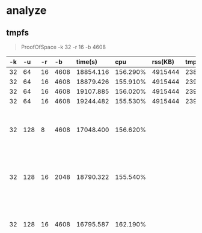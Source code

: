 
# analyze

## tmpfs

> ProofOfSpace -k 32 -r 16  -b 4608

| -k | -u  | -r | -b   | time(s)   | cpu      | rss(KB) | tmp(G) | plot(G) | mark                       |
|:---|:----|:---|:-----|:----------|:---------|:--------|:-------|:--------|:---------------------------|
| 32 | 64  | 16 | 4608 | 18854.116 | 156.290% | 4915444 | 238    | 101.326 |                            |
| 32 | 64  | 16 | 4608 | 18879.426 | 155.910% | 4915444 | 239    | 101.326 |                            |
| 32 | 64  | 16 | 4608 | 19107.885 | 156.020% | 4915444 | 239    | 101.326 |                            |
| 32 | 64  | 16 | 4608 | 19244.482 | 155.530% | 4915444 | 239    | 101.326 |                            |
| 32 | 128 | 8  | 4608 | 17048.400 | 156.620% |         |        | 101.326 | tmp and plot file use nvme |
| 32 | 128 | 16 | 2048 | 18790.322 | 155.540% |         |        | 101.326 | tmp and plot file use nvme |
| 32 | 128 | 16 | 4608 | 16795.587 | 162.190% |         |        | 101.326 | tmp and plot file use nvme |
| 32 | 128 | 8  | 4608 | 17215.042 | 156.320% |         |        | 101.326 | tmp and plot file use nvme |
| 32 | 128 | 8  | 4608 | 17418.816 | 155.690% |         |        | 101.326 | tmp and plot file use nvme |
| 32 | 128 | 16 | 2048 | 18648.875 | 156.710% |         |        | 101.326 | tmp and plot file use nvme |
| 32 | 128 | 16 | 4608 | 16364.786 | 164.030% |         |        | 101.326 | tmp and plot file use nvme |
| 32 | 32  | 16 | 4096 | 25923.742 | 140.310% |         |        | 101.326 | tmp and plot file use nvme |
| 32 | 128 | 16 | 2048 | 18315.808 | 157.270% |         |        | 101.326 | plot file use nvme         |
| 32 | 128 | 16 | 4608 | 16372.968 | 163.840% |         |        | 101.326 | plot file use nvme         |
| 32 | 128 | 8  | 4608 | 17299.656 | 155.680% |         |        | 101.326 | plot file use tmpfs        |
| 32 | 128 | 16 | 2048 | 18709.402 | 155.330% |         |        | 101.326 | plot file use tmpfs        |
| 32 | 128 | 16 | 4608 | 16820.007 | 161.890% |         |        | 101.326 | plot file use tmpfs        |
| 32 | 128 | 16 | 4608 | 15950.426 |          |         |        | 101.326 |                            |
| 32 | 128 | 16 | 4608 | 16365.891 | 164.220% |         |        | 101.326 | tmp file use nvme          |
| 32 | 128 | 4  | 5120 |           |          |         |        | 101.326 |                            |
| 32 | 64  | 16 | 5120 | 18610.981 | 157.400% | NA      | NA     | 101.326 |                            |
| 32 | 32  | 16 | 4608 |           |          |         |        |         |                            |
| 32 | 32  | 16 | 8192 |           |          |         |        |         |                            |
| 32 | 32  | 4  | 8192 |           |          |         |        |         |                            |
| 32 | 64  | 16 | 4608 |           |          |         |        |         |                            |
| 32 | 64  | 16 | 8192 |           |          |         |        |         |                            |
| 32 | 64  | 4  | 8192 |           |          |         |        |         |                            |

--------------------

## nvme

> ProofOfSpace -k 32 -r 16  -b 5120
 
| -k | -u | -r | -b   | time(s)   | cpu      | rss(KB) | tmp | plot(G) | mark |
|:---|:---|:---|:-----|:----------|:---------|:--------|:----|:--------|:-----|
| 32 | 64 | 16 | 4608 | 38090.032 | 111.530% | 4914916 | 258 | 101.326 |      |
| 32 | 64 | 16 | 4608 | 38205.159 | 111.150% | 4914916 | 258 | 101.326 |      |
| 32 | 64 | 16 | 4608 | 38243.363 | 111.160% | 4914916 | 258 | 101.326 |      |
| 32 | 64 | 16 | 4608 | 38315.089 | 110.910% | 4914916 | 256 | 101.326 |      |
| 32 | 64 | 16 | 4608 | 38315.182 | 110.970% | 4914916 | 258 | 101.326 |      |
| 32 | 64 | 16 | 4608 | 38315.245 | 110.760% | 4914916 | 258 | 101.326 |      |
| 32 | 32 | 4  | 6192 |           |          |         |     |         |      |
| 32 | 32 | 4  | 6192 |           |          |         |     |         |      |
| 32 | 32 | 16 | 6192 |           |          |         |     |         |      |
| 32 | 32 | 16 | 6192 |           |          |         |     |         |      |

---------------

## pc
 
| -k | -r | -b   | time(s)                     | cpu | rss(KB) | tmp | plot(G) | mark               |
|:---|:---|:-----|:----------------------------|:----|:--------|:----|:--------|:-------------------|
| 25 | 4  | 4608 | 89/91/92                    |     |         |     |         |                    |
| 25 | 16 | 64   | 92                          |     |         |     |         |                    |
| 25 | 16 | 128  | 82                          |     |         |     |         |                    |
| 25 | 16 | 256  | 82                          |     |         |     |         |                    |
| 25 | 16 | 4608 | 85/83/ 84                   |     |         |     |         | bucket=16(default) |
| 25 | 16 | 4608 | 82.675/83.189/83.846/82.148 |     |         |     |         | bucket=32          |
| 25 | 2  | 256  | 102                         |     |         |     |         |                    |
| 25 | 2  | 4608 | 102                         |     |         |     |         |                    |
| 27 | 2  | 4608 | 430                         |     |         |     |         |                    |
| 27 | 2  | 512  | 523                         |     |         |     |         |                    |
| 27 | 2  | 1024 | 420                         |     |         |     |         |                    |
| 27 | 2  | 2048 | 422                         |     |         |     |         |                    |
| 27 | 4  | 4608 |                             |     |         |     |         | bucket=16(default) |
| 27 | 4  | 4608 | 476.590/                    |     |         |     |         | bucket=32          |
| 27 | 16 | 2048 | 370                         |     |         |     |         |                    |
| 28 | 16 | 2048 | 748/764/756                 |     |         |     |         |                    |
| 28 | 16 | 4096 | 784/743/764                 |     |         |     |         |                    |


## 总结
1. P 图的临时文件和最终的 Plot 文件最好不要跨目录
   ```
    Final File size: 0.033 GiB
    Total time = 23.475 seconds. CPU (131.090%) Sat May  8 12:07:44 2021
    Copied final file from "./plot.dat.2.tmp" to "./plot.r/plot.dat.2.tmp"
    Copy time = 0.018 seconds. CPU (100.250%) Sat May  8 12:07:44 2021
    Removed temp2 file "./plot.dat.2.tmp"? 1
    Renamed final file from "./plot.r/plot.dat.2.tmp" to "./plot.r/plot.dat"
   ```
2. 相对比较好的参数（-r 16 -b 128 -b 3096）默认内存 4608 一般用不到，另外增加了 bucket 的数量，对内存的占用也会相对减少
3. chia 有讨论是否放宽对 bucket 的上线限制(默认 128)增加到 1024
4. 交错运行合理的安排每台机器的进程数，错峰运行任务
   ```
   例如第一阶段比较消耗计算资源换，例如核心数 96，每次进程使用 16 线程，那最多可以一次运行 5~6 个任务，然后等到有完成的进程再开启新的进程，上述策略要考虑到内存和存储资源的限制
   ```